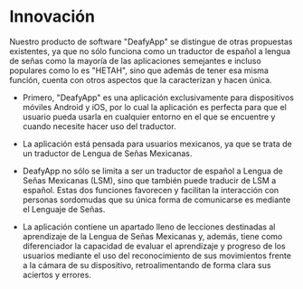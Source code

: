 # Innovación 

Nuestro producto de software "DeafyApp" se distingue de otras propuestas existentes, ya que no sólo funciona como un traductor de español a lengua de señas como la mayoría de las aplicaciones semejantes e incluso populares como lo es "HETAH", sino que además de tener esa misma función, cuenta con otros aspectos que la caracterizan y hacen única. 

* Primero, "DeafyApp" es una aplicación exclusivamente para dispositivos móviles Android y iOS, por lo cual la aplicación es perfecta para que el usuario pueda usarla en cualquier entorno en el que se encuentre y cuando necesite hacer uso del traductor.

* La aplicación está pensada para usuarios mexicanos, ya que se trata de un traductor de Lengua de Señas Mexicanas.

* DeafyApp no sólo se limita a ser un traductor de español a Lengua de Señas Mexicanas (LSM), sino que también puede traducir de LSM a español. Estas dos funciones favorecen y facilitan la interacción con personas sordomudas que su única forma de comunicarse es mediante el Lenguaje de Señas.

* La aplicación contiene un apartado lleno de lecciones destinadas al aprendizaje de la Lengua de Señas Mexicanas y, además, tiene como diferenciador la capacidad de evaluar el aprendizaje y progreso de los usuarios mediante el uso del reconocimiento de sus movimientos frente a la cámara de su dispositivo, retroalimentando de forma clara sus aciertos y errores.





